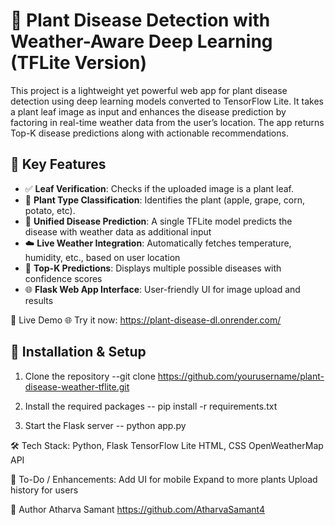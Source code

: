 # 🌿 Plant Disease Detection with Weather-Aware Deep Learning (TFLite Version)

This project is a lightweight yet powerful web app for plant disease detection using deep learning models converted to TensorFlow Lite. It takes a plant leaf image as input and enhances the disease prediction by factoring in real-time weather data from the user’s location. The app returns Top-K disease predictions along with actionable recommendations.

## 🚀 Key Features

- ✅ **Leaf Verification**: Checks if the uploaded image is a plant leaf.
- 🌱 **Plant Type Classification**: Identifies the plant (apple, grape, corn, potato, etc).
- 🧠 **Unified Disease Prediction**: A single TFLite model  predicts the disease with weather data as additional input
- ☁️ **Live Weather Integration**: Automatically fetches temperature, humidity, etc., based on user location
- 🎯 **Top-K Predictions**: Displays multiple possible diseases with confidence scores
- 🌐 **Flask Web App Interface**: User-friendly UI for image upload and results

🔗 Live Demo
🌐 Try it now: https://plant-disease-dl.onrender.com/


## 🔧 Installation & Setup

1. Clone the repository
    --git clone https://github.com/yourusername/plant-disease-weather-tflite.git

2. Install the required packages
   -- pip install -r requirements.txt

3. Start the Flask server
   -- python app.py


🛠 Tech Stack: 
Python, Flask
TensorFlow Lite
HTML, CSS
OpenWeatherMap API

📌 To-Do / Enhancements: 
Add UI for mobile
Expand to more plants
Upload history for users


👤 Author
Atharva Samant
https://github.com/AtharvaSamant4


